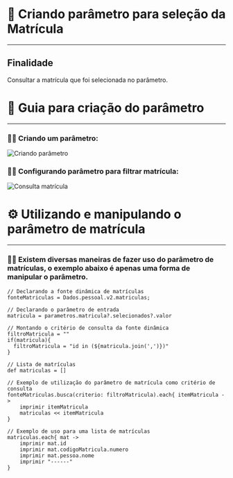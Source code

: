 ﻿# 📌 Criando parâmetro para seleção da Matrícula
---
## Finalidade
Consultar a matrícula que foi selecionada no parâmetro.
# 📝 Guia para criação do parâmetro
---
### 🧑‍💻 Criando um parâmetro:
![Criando parâmetro](screenshots/Screenshot_1.png)
### 🧑‍💻 Configurando parâmetro para filtrar matrícula:
![Consulta matrícula](screenshots/Screenshot_2.png)

# ⚙️ Utilizando e manipulando o parâmetro de matrícula
---
### 🧑‍💻 Existem diversas maneiras de fazer uso do parâmetro de matrículas, o exemplo abaixo é apenas uma forma de manipular o parâmetro.
``` 
// Declarando a fonte dinâmica de matrículas
fonteMatriculas = Dados.pessoal.v2.matriculas;

// Declarando o parâmetro de entrada
matricula = parametros.matricula?.selecionados?.valor

// Montando o critério de consulta da fonte dinâmica
filtroMatricula = ""
if(matricula){
  filtroMatricula = "id in (${matricula.join(',')})"
}

// Lista de matrículas
def matriculas = []

// Exemplo de utilização do parâmetro de matrícula como critério de consulta
fonteMatriculas.busca(criterio: filtroMatricula).each{ itemMatricula -> 
    imprimir itemMatricula
    matriculas << itemMatricula
}

// Exemplo de uso para uma lista de matrículas
matriculas.each{ mat -> 
    imprimir mat.id
    imprimir mat.codigoMatricula.numero
    imprimir mat.pessoa.nome
    imprimir "------"
}
```
